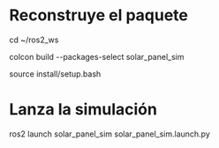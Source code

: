 # Reconstruye el paquete
cd ~/ros2_ws

colcon build --packages-select solar_panel_sim

source install/setup.bash

# Lanza la simulación
ros2 launch solar_panel_sim solar_panel_sim.launch.py
